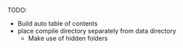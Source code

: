 TODO:
* Build auto table of contents
* place compile directory separately from data directory
  * Make use of hidden folders
